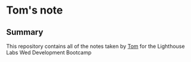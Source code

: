 # Tom's note

## Summary
This repository contains all of the notes taken by [Tom](https://github.com/tnathalang) for the Lighthouse Labs Wed Development Bootcamp

